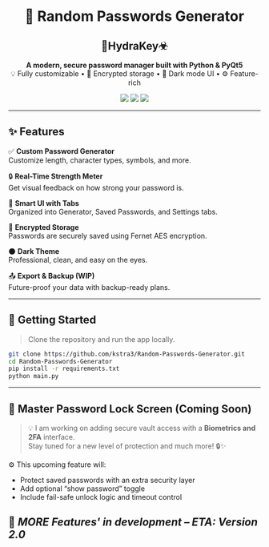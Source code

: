 <h1 align="center">🔐 Random Passwords Generator</h1>
<h2 align="center">🐉HydraKey☣</h2>
<p align="center">
  <b>A modern, secure password manager built with Python & PyQt5</b><br>
  💡 Fully customizable • 💾 Encrypted storage • 🌙 Dark mode UI • ⚙️ Feature-rich
</p>

<p align="center">
  <img src="https://img.shields.io/badge/PyQt5-GUI-brightgreen?style=flat-square" />
  <img src="https://img.shields.io/badge/Security-Fernet_Encryption-blue?style=flat-square" />
  <img src="https://img.shields.io/badge/License-MIT-yellow?style=flat-square" />
</p>

---

## ✨ Features

✅ **Custom Password Generator**  
Customize length, character types, symbols, and more.

🔒 **Real-Time Strength Meter**  
Get visual feedback on how strong your password is.

🧠 **Smart UI with Tabs**  
Organized into Generator, Saved Passwords, and Settings tabs.

💾 **Encrypted Storage**  
Passwords are securely saved using Fernet AES encryption.

🌑 **Dark Theme**  
Professional, clean, and easy on the eyes.

📤 **Export & Backup (WIP)**  
Future-proof your data with backup-ready plans.

---

## 🚀 Getting Started

> Clone the repository and run the app locally.

```bash
git clone https://github.com/kstra3/Random-Passwords-Generator.git
cd Random-Passwords-Generator
pip install -r requirements.txt
python main.py
```
---
## 🔐 Master Password Lock Screen (Coming Soon)

> 💡 I am working on adding secure vault access with a **Biometrics and 2FA** interface.  
> Stay tuned for a new level of protection and much more! 🔒✨

⚙️ This upcoming feature will:
- Protect saved passwords with an extra security layer
- Add optional “show password” toggle
- Include fail-safe unlock logic and timeout control

🚧 *MORE Features' in development – ETA: Version 2.0*
---






